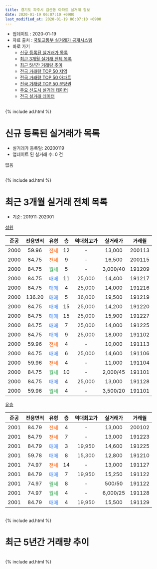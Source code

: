```yaml
---
title: 경기도 파주시 검산동 아파트 실거래 정보
date: 2020-01-19 06:07:10 +0900
last_modified_at: 2020-01-19 06:07:10 +0900
---
```


* 업데이트 : 2020-01-19
* 자료 출처 : [국토교통부 실거래가 공개시스템](http://rt.molit.go.kr)
* 바로 가기
    * [신규 등록된 실거래가 목록](#신규-등록된-실거래가-목록)
    * [최근 3개월 실거래 전체 목록](#최근-3개월-실거래-전체-목록)
    * [최근 5년간 거래량 추이](#최근-5년간-거래량-추이)
    * [전국 거래량 TOP 50 지역](https://apt-info.github.io/apt-trade-info/최근-3개월-전국에서-가장-거래가-많이-발생한-지역)
    * [전국 거래량 TOP 50 아파트](https://apt-info.github.io/apt-trade-info/최근-3개월-전국에서-가장-거래가-많이-발생한-아파트)
    * [전국 거래량 TOP 50 분양권](https://apt-info.github.io/apt-trade-info/최근-3개월-전국에서-가장-거래가-많이-발생한-분양권)
    * [주요 신도시 실거래 데이터](https://apt-info.github.io/apt-trade-info/주요-신도시)
    * [전국 실거래 데이터](https://apt-info.github.io/apt-trade-info/전국)
<br>
{% include ad.html %}
<br>

# 신규 등록된 실거래가 목록
* 실거래가 등록일: 20200119
* 업데이트 된 실거래 수: 0 건

없음

<br>
{% include ad.html %}
<br>

# 최근 3개월 실거래 전체 목록
* 기준: 201911-202001


[성원](https://search.naver.com/search.naver?query=%EA%B2%BD%EA%B8%B0%EB%8F%84+%ED%8C%8C%EC%A3%BC%EC%8B%9C+%EA%B2%80%EC%82%B0%EB%8F%99+%EC%84%B1%EC%9B%90)

|준공|전용면적|유형|층|역대최고가|실거래가|거래월|
|:---:|:---:|:---:|:---:|:---:|:---:|:---:|
|2000|59.96|<span style="color:#ff5a00">전세</span>|12|<span style="color:#444444">-</span>|13,000|200113|
|2000|84.75|<span style="color:#ff5a00">전세</span>|9|<span style="color:#444444">-</span>|16,500|200115|
|2000|84.75|<span style="color:#34a853">월세</span>|5|<span style="color:#444444">-</span>|3,000/40|191209|
|2000|84.75|<span style="color:#4285f3">매매</span>|11|<span style="color:#444444">25,000</span>|14,400|191217|
|2000|84.75|<span style="color:#4285f3">매매</span>|4|<span style="color:#444444">25,000</span>|14,000|191216|
|2000|136.20|<span style="color:#4285f3">매매</span>|5|<span style="color:#444444">36,000</span>|19,500|191219|
|2000|84.75|<span style="color:#4285f3">매매</span>|15|<span style="color:#444444">25,000</span>|14,200|191220|
|2000|84.75|<span style="color:#4285f3">매매</span>|15|<span style="color:#444444">25,000</span>|15,900|191227|
|2000|84.75|<span style="color:#4285f3">매매</span>|7|<span style="color:#444444">25,000</span>|14,000|191225|
|2000|84.75|<span style="color:#4285f3">매매</span>|9|<span style="color:#444444">25,000</span>|18,000|191102|
|2000|59.96|<span style="color:#ff5a00">전세</span>|4|<span style="color:#444444">-</span>|10,000|191113|
|2000|84.75|<span style="color:#4285f3">매매</span>|6|<span style="color:#444444">25,000</span>|14,600|191106|
|2000|59.96|<span style="color:#ff5a00">전세</span>|4|<span style="color:#444444">-</span>|11,000|191104|
|2000|84.75|<span style="color:#34a853">월세</span>|10|<span style="color:#444444">-</span>|2,000/45|191101|
|2000|84.75|<span style="color:#4285f3">매매</span>|4|<span style="color:#444444">25,000</span>|13,000|191128|
|2000|59.96|<span style="color:#34a853">월세</span>|4|<span style="color:#444444">-</span>|3,500/20|191101|

[유승](https://search.naver.com/search.naver?query=%EA%B2%BD%EA%B8%B0%EB%8F%84+%ED%8C%8C%EC%A3%BC%EC%8B%9C+%EA%B2%80%EC%82%B0%EB%8F%99+%EC%9C%A0%EC%8A%B9)

|준공|전용면적|유형|층|역대최고가|실거래가|거래월|
|:---:|:---:|:---:|:---:|:---:|:---:|:---:|
|2001|84.79|<span style="color:#ff5a00">전세</span>|4|<span style="color:#444444">-</span>|13,000|200102|
|2001|84.79|<span style="color:#ff5a00">전세</span>|7|<span style="color:#444444">-</span>|13,000|191223|
|2001|84.79|<span style="color:#4285f3">매매</span>|3|<span style="color:#444444">19,950</span>|14,600|191225|
|2001|59.78|<span style="color:#4285f3">매매</span>|8|<span style="color:#444444">15,300</span>|12,800|191210|
|2001|74.97|<span style="color:#ff5a00">전세</span>|14|<span style="color:#444444">-</span>|13,000|191127|
|2001|84.79|<span style="color:#4285f3">매매</span>|7|<span style="color:#444444">19,950</span>|15,250|191122|
|2001|74.97|<span style="color:#34a853">월세</span>|8|<span style="color:#444444">-</span>|500/50|191122|
|2001|74.97|<span style="color:#34a853">월세</span>|4|<span style="color:#444444">-</span>|6,000/25|191128|
|2001|84.79|<span style="color:#4285f3">매매</span>|4|<span style="color:#444444">19,950</span>|15,500|191129|


<br>
{% include ad.html %}
<br>

# 최근 5년간 거래량 추이


<div style="width:100%;">
    <canvas id="deal_progress" height="200"></canvas>
</div>

<script>
new Chart(document.getElementById("deal_progress"), {
    type: 'line',
    data: {
        labels: ['201501','201502','201503','201504','201505','201506','201507','201508','201509','201510','201511','201512','201601','201602','201603','201604','201605','201606','201607','201608','201609','201610','201611','201612','201701','201702','201703','201704','201705','201706','201707','201708','201709','201710','201711','201712','201801','201802','201803','201804','201805','201806','201807','201808','201809','201810','201811','201812','201901','201902','201903','201904','201905','201906','201907','201908','201909','201910','201911','201912','202001'],
        datasets: [{
            label: '매매',
            pointRadius: 1,
            data: [7, 7, 10, 17, 18, 16, 16, 15, 14, 9, 8, 11, 10, 13, 9, 14, 6, 15, 13, 18, 16, 15, 12, 4, 1, 10, 11, 9, 22, 10, 15, 6, 6, 0, 4, 3, 1, 3, 1, 7, 3, 6, 5, 1, 4, 4, 2, 3, 2, 2, 5, 2, 7, 4, 5, 7, 8, 5, 5, 8, 0],
            borderColor: "rgba(255, 201, 14, 1)",
            backgroundColor: "rgba(255, 201, 14, 0.5)",
            fill: false,
            lineTension: 0
        },{
            label: '전월세',
            pointRadius: 1,
            data: [7, 6, 8, 11, 11, 6, 7, 6, 8, 9, 1, 4, 7, 5, 10, 13, 3, 10, 1, 9, 5, 10, 4, 5, 7, 8, 6, 3, 11, 3, 4, 9, 8, 7, 0, 5, 4, 2, 11, 3, 8, 1, 5, 5, 7, 6, 0, 0, 4, 3, 3, 7, 3, 6, 5, 7, 11, 5, 7, 2, 3],
            borderColor: "rgba(0, 141, 185, 1)",
            backgroundColor: "rgba(0, 141, 185, 0.5)",
            fill: false,
            lineTension: 0
        }
        ]
    },
    options: {
        responsive: true,
        title: {
            display: false
        },
        tooltips: {
            mode: 'index',
            intersect: false
        },
        hover: {
            mode: 'nearest',
            intersect: true
        },
        scales: {
            xAxes: [{
                display: true,
                scaleLabel: {
                    display: true,
                    labelString: '년/월'
                }
            }],
            yAxes: [{
                display: true,
                ticks: {
                    suggestedMin: 0,
                },
                scaleLabel: {
                    display: true,
                    labelString: '실거래 수'
                }
            }]
        }
    }
});

</script>


<br>
{% include ad.html %}
<br>

